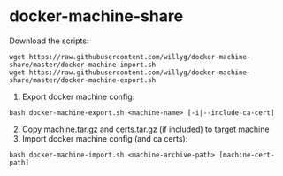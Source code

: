 # docker-machine-share
Download the scripts:

```
wget https://raw.githubusercontent.com/willyg/docker-machine-share/master/docker-machine-import.sh
wget https://raw.githubusercontent.com/willyg/docker-machine-share/master/docker-machine-export.sh
```


1. Export docker machine config:

`bash docker-machine-export.sh <machine-name> [-i|--include-ca-cert]`

2. Copy machine.tar.gz and certs.tar.gz (if included) to target machine
3. Import docker machine config (and ca certs):

`bash docker-machine-import.sh <machine-archive-path> [machine-cert-path]`

